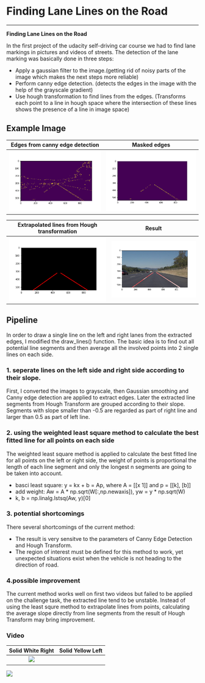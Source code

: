 # **Finding Lane Lines on the Road** 

---

**Finding Lane Lines on the Road**

In the first project of the udacity self-driving car course we had to find lane markings in pictures and videos of streets. The detection of the lane marking was basically done in three steps:
* Apply a gaussian filter to the image.(getting rid of noisy parts of the image which makes the next steps more reliable)
* Perform canny edge detection. (detects the edges in the image with the help of the grayscale gradient)
* Use hough transformation to find lines from the edges. (Transforms each point to a line in hough space where the intersection of these lines shows the presence of a line in image space)


## Example Image

Edges from canny edge detection             |  Masked edges
:-------------------------:|:-------------------------:
![](https://github.com/JiashengYan/CarND-Term1-P1/blob/master/test_videos_output/edges.png?raw=true)  |  ![](https://github.com/JiashengYan/CarND-Term1-P1/blob/master/test_videos_output/mask.png?raw=true)

Extrapolated lines from Hough transformation             |  Result
:-------------------------:|:-------------------------:
![](https://github.com/JiashengYan/CarND-Term1-P1/blob/master/test_videos_output/line.png?raw=true)  |  ![](https://github.com/JiashengYan/CarND-Term1-P1/blob/master/test_videos_output/test_result.png?raw=true)

## Pipeline
In order to draw a single line on the left and right lanes from the extracted edges, I modified the draw_lines() function. The basic idea is to find out all potential line segments and then average all the involved points into 2 single lines on each side.

### 1. seperate lines on the left side and right side according to their slope.


First, I converted the images to grayscale, then Gaussian smoothing and Canny edge detection are applied to extract edges. Later the extracted line segments from Hough Transform are grouped according to their slope. Segments with slope smaller than -0.5 are regarded as part of right line and larger than 0.5 as part of left line.


### 2. using the weighted least square method to calculate the best fitted line for all points on each side

The weighted least square method is applied to calculate the best fitted line for all points on the left or right side, the weight of points is proportional the length of each line segment and only the longest n segments are going to be taken into account.
+ basci least square: y = kx + b = Ap, where A = [[x 1]] and p = [[k], [b]]
+ add weight: Aw = A * np.sqrt(W[:,np.newaxis]), yw = y * np.sqrt(W)
+ k, b = np.linalg.lstsq(Aw, y)[0] 


### 3. potential shortcomings
There several shortcomings of the current method:
+ The result is very sensitve to the parameters of Canny Edge Detection and Hough Transform.
+ The region of interest must be defined for this method to work, yet unexpected situations exist when the vehicle is not heading to the direction of road.
    
### 4.possible improvement

The current method works well on first two videos but failed to be applied on the challenge task, the extracted line tend to be unstable. Instead of using the least squre method to extrapolate lines from points, calculating the average slope directly from line segments from the result of Hough Transform may bring improvement.


### Video
Solid White Right | Solid Yellow Left
:-------------------------:|:-------------------------:
<img src="https://github.com/JiashengYan/CarND-Term1-P1/blob/master/test_videos_output/solidWhiteRight.gif" width="400" /> |
<img src="https://github.com/JiashengYan/CarND-Term1-P1/blob/master/test_videos_output/solidYellowLeft.gif" width="400" />
